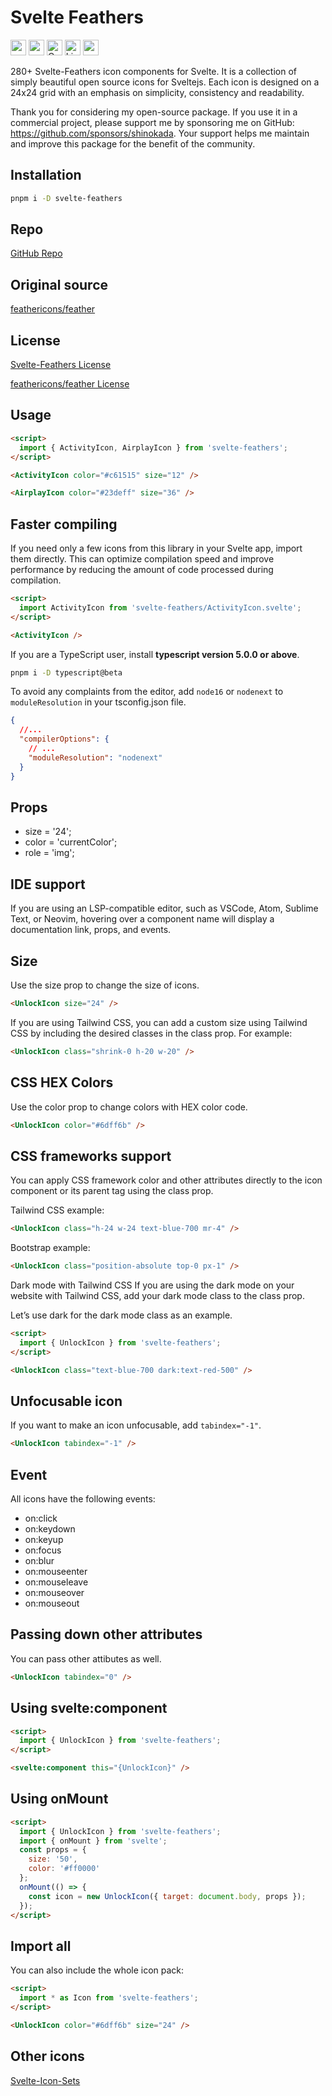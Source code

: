 # Svelte Feathers

<div class="flex gap-2 my-8">
<a href="https://github.com/sponsors/shinokada" target="_blank"><img src="https://img.shields.io/static/v1?label=Sponsor&message=%E2%9D%A4&logo=GitHub&color=%23fe8e86" alt="sponsor" height="25"></a>
<a href="https://www.npmjs.com/package/svelte-feathers" rel="nofollow" target="_blank"><img src="https://img.shields.io/npm/v/svelte-feathers" alt="npm" height="25"></a>
<a href="https://twitter.com/shinokada" rel="nofollow" target="_blank"><img src="https://img.shields.io/badge/created%20by-@shinokada-4BBAAB.svg" alt="Created by Shin Okada" height="25"></a>
<a href="https://opensource.org/licenses/MIT" rel="nofollow" target="_blank"><img src="https://img.shields.io/github/license/shinokada/svelte-feathers" alt="License" height="25"></a>
<a href="https://www.npmjs.com/package/svelte-feathers" rel="nofollow" target="_blank"><img src="https://img.shields.io/npm/dw/svelte-feathers.svg" alt="npm" height="25"></a>
</div>

280+ Svelte-Feathers icon components for Svelte. It is a collection of simply beautiful open source icons for Sveltejs. Each icon is designed on a 24x24 grid with an emphasis on simplicity, consistency and readability.

Thank you for considering my open-source package. If you use it in a commercial project, please support me by sponsoring me on GitHub: https://github.com/sponsors/shinokada. Your support helps me maintain and improve this package for the benefit of the community.

## Installation

```sh
pnpm i -D svelte-feathers
```

## Repo

[GitHub Repo](https://github.com/shinokada/svelte-feathers)

## Original source

[feathericons/feather](https://github.com/feathericons/feather)

## License

[Svelte-Feathers License](https://github.com/shinokada/svelte-feathers/LICENSE)

[feathericons/feather License](https://github.com/feathericons/feather/blob/master/LICENSE)


## Usage

```html
<script>
  import { ActivityIcon, AirplayIcon } from 'svelte-feathers';
</script>

<ActivityIcon color="#c61515" size="12" />

<AirplayIcon color="#23deff" size="36" />
```

## Faster compiling

If you need only a few icons from this library in your Svelte app, import them directly. This can optimize compilation speed and improve performance by reducing the amount of code processed during compilation.

```html
<script>
  import ActivityIcon from 'svelte-feathers/ActivityIcon.svelte';
</script>

<ActivityIcon />
```

If you are a TypeScript user, install **typescript version 5.0.0 or above**.

```sh
pnpm i -D typescript@beta
```

To avoid any complaints from the editor, add `node16` or `nodenext` to `moduleResolution` in your tsconfig.json file.

```json
{
  //...
  "compilerOptions": {
    // ...
    "moduleResolution": "nodenext"
  }
}
```

## Props

- size = '24';
- color = 'currentColor';
- role = 'img';

## IDE support

If you are using an LSP-compatible editor, such as VSCode, Atom, Sublime Text, or Neovim, hovering over a component name will display a documentation link, props, and events.

## Size

Use the size prop to change the size of icons.

```html
<UnlockIcon size="24" />
```

If you are using Tailwind CSS, you can add a custom size using Tailwind CSS by including the desired classes in the class prop. For example:

```html
<UnlockIcon class="shrink-0 h-20 w-20" />
```

## CSS HEX Colors

Use the color prop to change colors with HEX color code.

```html
<UnlockIcon color="#6dff6b" />
```

## CSS frameworks support

You can apply CSS framework color and other attributes directly to the icon component or its parent tag using the class prop.

Tailwind CSS example:

```html
<UnlockIcon class="h-24 w-24 text-blue-700 mr-4" />
```

Bootstrap example:

```html
<UnlockIcon class="position-absolute top-0 px-1" />
```

Dark mode with Tailwind CSS
If you are using the dark mode on your website with Tailwind CSS, add your dark mode class to the class prop.

Let’s use dark for the dark mode class as an example.

```html
<script>
  import { UnlockIcon } from 'svelte-feathers';
</script>

<UnlockIcon class="text-blue-700 dark:text-red-500" />
```

## Unfocusable icon

If you want to make an icon unfocusable, add `tabindex="-1"`.

```html
<UnlockIcon tabindex="-1" />
```

## Event

All icons have the following events:

- on:click
- on:keydown
- on:keyup
- on:focus
- on:blur
- on:mouseenter
- on:mouseleave
- on:mouseover
- on:mouseout

## Passing down other attributes

You can pass other attibutes as well.

```html
<UnlockIcon tabindex="0" />
```

## Using svelte:component

```html
<script>
  import { UnlockIcon } from 'svelte-feathers';
</script>

<svelte:component this="{UnlockIcon}" />
```

## Using onMount

```html
<script>
  import { UnlockIcon } from 'svelte-feathers';
  import { onMount } from 'svelte';
  const props = {
    size: '50',
    color: '#ff0000'
  };
  onMount(() => {
    const icon = new UnlockIcon({ target: document.body, props });
  });
</script>
```

## Import all

You can also include the whole icon pack:

```html
<script>
  import * as Icon from 'svelte-feathers';
</script>

<UnlockIcon color="#6dff6b" size="24" />
```

## Other icons

[Svelte-Icon-Sets](https://svelte-svg-icons.vercel.app/)
